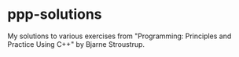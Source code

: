 ppp-solutions
=============

My solutions to various exercises from "Programming: Principles and Practice Using C++" by Bjarne Stroustrup.
